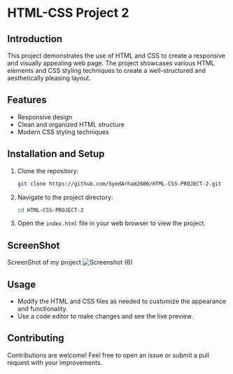 

# HTML-CSS Project 2

## Introduction
This project demonstrates the use of HTML and CSS to create a responsive and visually appealing web page. The project showcases various HTML elements and CSS styling techniques to create a well-structured and aesthetically pleasing layout.

## Features
- Responsive design
- Clean and organized HTML structure
- Modern CSS styling techniques

## Installation and Setup
1. Clone the repository:
   ```sh
   git clone https://github.com/SyedArham2606/HTML-CSS-PROJECT-2.git
   ```
2. Navigate to the project directory:
   ```sh
   cd HTML-CSS-PROJECT-2
   ```
3. Open the `index.html` file in your web browser to view the project.

## ScreenShot
ScreenShot of my project
![Screenshot (6)](https://github.com/user-attachments/assets/c9d9065f-05e6-4446-afef-8cb5f4dff9ca)


## Usage
- Modify the HTML and CSS files as needed to customize the appearance and functionality.
- Use a code editor to make changes and see the live preview.

## Contributing
Contributions are welcome! Feel free to open an issue or submit a pull request with your improvements.

